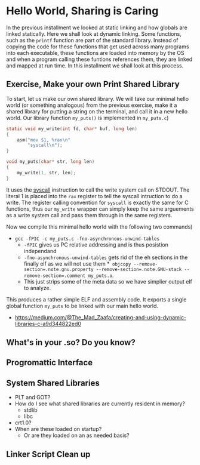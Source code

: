 # Hello World, Sharing is Caring

In the previous installment we looked at static linking and how globals are linked statically. Here we shall look at dynamic linking. Some functions, such as the `printf` function are part of the standard library. Instead of copying the code for these functions that get used across many programs into each executable, these functions are loaded into memory by the OS and when a program calling these funtions references them, they are linked and mapped at run time. In this installment we shall look at this process.

## Exercise, Make your own Print Shared Library

To start, let us make our own shared library. We will take our minimal hello world (or something analogous) from the previous exercise, make it a shared library for putting a string on the terminal, and call it in a new hello world. Our library function `my_puts()` is implemented in `my_puts.c`)

```C
static void my_write(int fd, char* buf, long len)
{
    asm("mov $1, %rax\n"
        "syscall\n");
}

void my_puts(char* str, long len)
{
    my_write(1, str, len);
}

```

It uses the [syscall](https://www.cs.uaf.edu/2017/fall/cs301/lecture/11_17_syscall.html) instruction to call the write system call on STDOUT. The literal 1 is placed into the `rax` register to tell the syscall intruction to do a write. The register calling convention for `syscall` is exactly the same for C functions, thus our `my_write` wrapper can simply keep the same arguements as a write system call and pass them through in the same registers.

Now we compile this minimal hello world with the following two commands)

* `gcc -fPIC -c my_puts.c -fno-asynchronous-unwind-tables`
    * `-fPIC` gives us PC relative addressing and is thus posistion independand
    * `-fno-asynchronous-unwind-tables` gets rid of the eh sections in the finally elf as we will not use them
*` objcopy --remove-section=.note.gnu.property --remove-section=.note.GNU-stack --remove-section=.comment my_puts.o`.
    * This just strips some of the meta data so we have simplier output elf to analyze.

This produces a rather simple ELF and assembly code. It exports a single global function `my_puts` to be linked with our main hello world.



* https://medium.com/@The_Mad_Zaafa/creating-and-using-dynamic-libraries-c-a9d344822ed0

## What's in your .so? Do you know?



## Progromattic Interface

## System Shared Libraries

* PLT and GOT?
* How do I see what shared libraries are currently resident in memory?
    * stdlib
    * libc
* crt1.0?
* When are these loaded on startup?
    * Or are they loaded on an as needed basis?

## Linker Script Clean up
